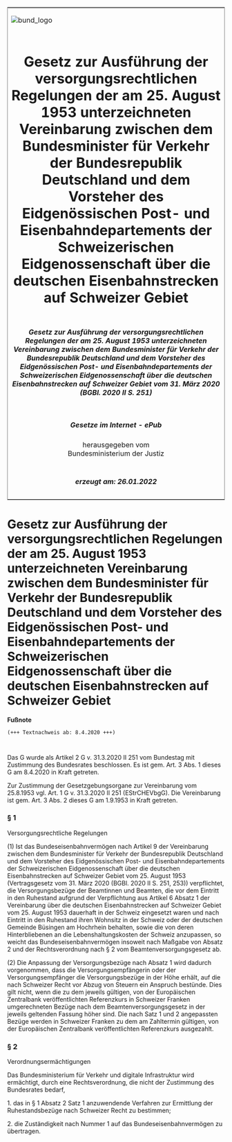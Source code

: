 <span id="DECKBLATT.html"></span>

<table border="0" frame="border" width="100%">

<tr valign="top">

<td align="left">

![bund\_logo](BfJ_2021_Web_de_de.gif)

</td>

<td align="right">

 

</td>

</tr>

<tr align="center" valign="middle">

<td colspan="2">

# Gesetz zur Ausführung der versorgungsrechtlichen Regelungen der am 25. August 1953 unterzeichneten Vereinbarung zwischen dem Bundesminister für Verkehr der Bundesrepublik Deutschland und dem Vorsteher des Eidgenössischen Post- und Eisenbahndepartements der Schweizerischen Eidgenossenschaft über die deutschen Eisenbahnstrecken auf Schweizer Gebiet

</td>

</tr>

<tr align="center" valign="middle">

<td colspan="2">

##### Gesetz zur Ausführung der versorgungsrechtlichen Regelungen der am 25. August 1953 unterzeichneten Vereinbarung zwischen dem Bundesminister für Verkehr der Bundesrepublik Deutschland und dem Vorsteher des Eidgenössischen Post- und Eisenbahndepartements der Schweizerischen Eidgenossenschaft über die deutschen Eisenbahnstrecken auf Schweizer Gebiet vom 31. März 2020 (BGBl. 2020 II S. 251)

</td>

</tr>

<tr align="center" valign="middle">

<td colspan="2">

  
  

##### Gesetze im Internet - ePub  
  
herausgegeben vom  
Bundesministerium der Justiz

</td>

</tr>

<tr align="center" valign="bottom">

<td colspan="2">

  
  

##### erzeugt am: 26.01.2022

</td>

</tr>

</table>

<span id="BJNR025130020.html"></span>

# Gesetz zur Ausführung der versorgungsrechtlichen Regelungen der am 25. August 1953 unterzeichneten Vereinbarung zwischen dem Bundesminister für Verkehr der Bundesrepublik Deutschland und dem Vorsteher des Eidgenössischen Post- und Eisenbahndepartements der Schweizerischen Eidgenossenschaft über die deutschen Eisenbahnstrecken auf Schweizer Gebiet

<div>

  
**Fußnote**

<div class="jnhtml">

<div>

<div class="jurAbsatz">

  

``` 
(+++ Textnachweis ab: 8.4.2020 +++)

 
```

Das G wurde als Artikel 2 G v. 31.3.2020 II 251 vom Bundestag mit
Zustimmung des Bundesrates beschlossen. Es ist gem. Art. 3 Abs. 1 dieses
G am 8.4.2020 in Kraft getreten.

</div>

<div class="jurAbsatz">

  
Zur Zustimmung der Gesetzgebungsorgane zur Vereinbarung vom 25.8.1953
vgl. Art. 1 G v. 31.3.2020 II 251 (EStrCHEVbgG). Die Vereinbarung ist
gem. Art. 3 Abs. 2 dieses G am 1.9.1953 in Kraft getreten.

</div>

</div>

</div>

</div>

<span id="BJNR025130020BJNE000100000.html"></span>

### § 1  
Versorgungsrechtliche Regelungen

<div>

<div class="jnhtml">

<div>

<div class="jurAbsatz">

(1) Ist das Bundeseisenbahnvermögen nach Artikel 9 der Vereinbarung
zwischen dem Bundesminister für Verkehr der Bundesrepublik Deutschland
und dem Vorsteher des Eidgenössischen Post- und Eisenbahndepartements
der Schweizerischen Eidgenossenschaft über die deutschen
Eisenbahnstrecken auf Schweizer Gebiet vom 25. August 1953
(Vertragsgesetz vom 31. März 2020 (BGBl. 2020 II S. 251, 253))
verpflichtet, die Versorgungsbezüge der Beamtinnen und Beamten, die vor
dem Eintritt in den Ruhestand aufgrund der Verpflichtung aus Artikel 6
Absatz 1 der Vereinbarung über die deutschen Eisenbahnstrecken auf
Schweizer Gebiet vom 25. August 1953 dauerhaft in der Schweiz eingesetzt
waren und nach Eintritt in den Ruhestand ihren Wohnsitz in der Schweiz
oder der deutschen Gemeinde Büsingen am Hochrhein behalten, sowie die
von deren Hinterbliebenen an die Lebenshaltungskosten der Schweiz
anzupassen, so weicht das Bundeseisenbahnvermögen insoweit nach Maßgabe
von Absatz 2 und der Rechtsverordnung nach § 2 vom
Beamtenversorgungsgesetz ab.

</div>

<div class="jurAbsatz">

(2) Die Anpassung der Versorgungsbezüge nach Absatz 1 wird dadurch
vorgenommen, dass die Versorgungsempfängerin oder der
Versorgungsempfänger die Versorgungsbezüge in der Höhe erhält, auf die
nach Schweizer Recht vor Abzug von Steuern ein Anspruch bestünde. Dies
gilt nicht, wenn die zu dem jeweils gültigen, von der Europäischen
Zentralbank veröffentlichten Referenzkurs in Schweizer Franken
umgerechneten Bezüge nach dem Beamtenversorgungsgesetz in der jeweils
geltenden Fassung höher sind. Die nach Satz 1 und 2 angepassten Bezüge
werden in Schweizer Franken zu dem am Zahltermin gültigen, von der
Europäischen Zentralbank veröffentlichten Referenzkurs ausgezahlt.

</div>

</div>

</div>

</div>

<span id="BJNR025130020BJNE000200000.html"></span>

### § 2  
Verordnungsermächtigungen

<div>

<div class="jnhtml">

<div>

<div class="jurAbsatz">

Das Bundesministerium für Verkehr und digitale Infrastruktur wird
ermächtigt, durch eine Rechtsverordnung, die nicht der Zustimmung des
Bundesrates bedarf,

</div>

<div class="jurAbsatz">

1\. das in § 1 Absatz 2 Satz 1 anzuwendende Verfahren zur Ermittlung der
Ruhestandsbezüge nach Schweizer Recht zu bestimmen;

</div>

<div class="jurAbsatz">

2\. die Zuständigkeit nach Nummer 1 auf das Bundeseisenbahnvermögen zu
übertragen.

</div>

</div>

</div>

</div>
